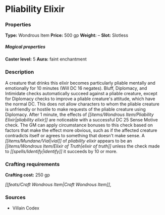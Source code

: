 ﻿---
Title: "Pliability Elixir"
Type: "Wondrous Item"
Price: "500 gp"
Weight: "–"
Slot: "Slotless"
Caster level: "5"
Aura: "faint enchantment"
Description: |
  "A creature that drinks this elixir becomes particularly pliable mentally and emotionally for 10 minutes (Will DC 16 negates). Bluff, Diplomacy, and Intimidate checks automatically succeed against a pliable creature, except for Diplomacy checks to improve a pliable creature's attitude, which have the normal DC. This does not allow characters to whom the pliable creature is unfriendly or hostile to make requests of the pliable creature using Diplomacy. After 1 minute, the effects of pliability elixir are noticeable with a successful DC 25 Sense Motive check. The GM can apply circumstance bonuses to this check based on factors that make the effect more obvious, such as if the affected creature contradicts itself or agrees to something that doesn't make sense. A vial of _pliability elixir_ appears to be an _elixir of truth_ unless the check made to identify it succeeds by 10 or more."
Crafting cost: "250 gp"
Sources: "['Villain Codex']"
---

# Pliability Elixir

### Properties

**Type:** Wondrous Item **Price:** 500 gp **Weight:** – **Slot:** Slotless

##### Magical properties

**Caster level:** 5 **Aura:** faint enchantment

### Description

A creature that drinks this elixir becomes particularly pliable mentally and emotionally for 10 minutes (Will DC 16 negates). Bluff, Diplomacy, and Intimidate checks automatically succeed against a pliable creature, except for Diplomacy checks to improve a pliable creature's attitude, which have the normal DC. This does not allow characters to whom the pliable creature is unfriendly or hostile to make requests of the pliable creature using Diplomacy. After 1 minute, the effects of _[[items/Wondrous Item/Pliability Elixir|pliability elixir]]_ are noticeable with a successful DC 25 Sense Motive check. The GM can apply circumstance bonuses to this check based on factors that make the effect more obvious, such as if the affected creature contradicts itself or agrees to something that doesn't make sense. A _[[items/Mundane/Vial|vial]]_ of _pliability elixir_ appears to be an _[[items/Wondrous Item/Elixir of Truth|elixir of truth]]_ unless the check made to _[[spells/Identify|identify]]_ it succeeds by 10 or more.

### Crafting requirements

**Crafting cost:** 250 gp

_[[feats/Craft Wondrous Item|Craft Wondrous Item]]_,

### Sources

* Villain Codex